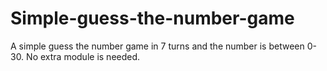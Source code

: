 # Simple-guess-the-number-game
A simple guess the number game in 7 turns and the number is between 0-30. No extra module is needed.
